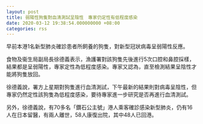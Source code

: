 ```yaml
---
layout: post
title: 弱陽性狗隻對血清測試呈陰性　專家仍定性有低程度感染
date: 2020-03-12 19:38:54.000000000 +08:00
categories: rss
---
```


早前本港1名新型肺炎確診患者所飼養的狗隻，對新型冠狀病毒呈弱陽性反應。

食物及衞生局副局長徐德義表示，漁護署對該狗隻先後進行5次口腔和鼻腔採樣，結果都是呈弱陽性，專家定性為低程度感染。專家又認為，直至檢測結果呈陰性才能將狗隻放回。

徐德義說，署方上星期對狗隻進行血清測試，下午最新的結果則對病毒呈陰性，但專家仍然定性該狗隻為低程度感染，要待專家進一步研究是否再進行血清測試。

另外，徐德義說，有70多名「鑽石公主號」港人乘客確診感染新型肺炎，仍有16人在日本留醫，有兩人離世，58人康復出院，其中48人已回港。
